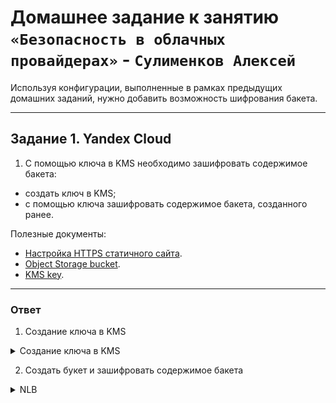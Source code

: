 # Домашнее задание к занятию `«Безопасность в облачных провайдерах»` - `Сулименков Алексей`

Используя конфигурации, выполненные в рамках предыдущих домашних заданий, нужно добавить возможность шифрования бакета.

---

## Задание 1. Yandex Cloud

1. С помощью ключа в KMS необходимо зашифровать содержимое бакета:

- создать ключ в KMS;
- с помощью ключа зашифровать содержимое бакета, созданного ранее.

Полезные документы:

- [Настройка HTTPS статичного сайта](https://cloud.yandex.ru/docs/storage/operations/hosting/certificate).
- [Object Storage bucket](https://registry.terraform.io/providers/yandex-cloud/yandex/latest/docs/resources/storage_bucket).
- [KMS key](https://registry.terraform.io/providers/yandex-cloud/yandex/latest/docs/resources/kms_symmetric_key).

---

### Ответ

1. Создание ключа в KMS

<details> <summary>Создание ключа в KMS</summary>

```bash
resource "yandex_kms_symmetric_key" "s3_key" {
  name              = "s3-encryption-key"
  description       = "Key for S3 bucket encryption"
  folder_id         = var.folder_id
  rotation_period = "2592000s" # 30 дней
}

```

![KMS](https://github.com/biparasite/homeworks-15.3/blob/main/task_1.2.png "KMS")

</details>

2. Создать букет и зашифровать содержимое бакета

<details> <summary>NLB</summary>

```bash
resource "yandex_storage_bucket" "iam-bucket" {
  bucket    = "iam-bucket-asv-sula"
  max_size              = 10485760
  default_storage_class = "standard"
  force_destroy = true
  server_side_encryption_configuration {
    rule {
    apply_server_side_encryption_by_default {
      kms_master_key_id = yandex_kms_symmetric_key.s3_key.id
      sse_algorithm     = "aws:kms"
    }
  }
  }
  anonymous_access_flags {
    read        = true
    list        = true
    config_read = false
  }
}

```

![S3_KMS](https://github.com/biparasite/homeworks-15.3/blob/main/task_1.1.png "S3_KMS")

</details>
